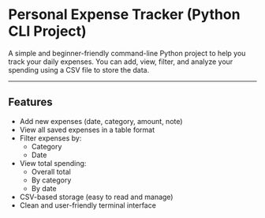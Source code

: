 # Personal Expense Tracker (Python CLI Project)

A simple and beginner-friendly command-line Python project to help you track your daily expenses. You can add, view, filter, and analyze your spending using a CSV file to store the data.

---

## Features

- Add new expenses (date, category, amount, note)
- View all saved expenses in a table format
- Filter expenses by:
  - Category
  - Date
- View total spending:
  - Overall total
  - By category
  - By date
- CSV-based storage (easy to read and manage)
- Clean and user-friendly terminal interface
